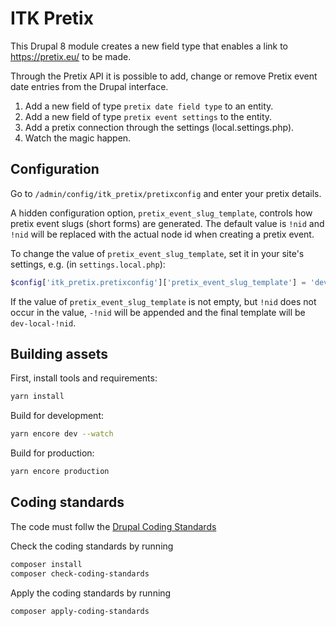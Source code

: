 # ITK Pretix

This Drupal 8 module creates a new field type that enables a link to
https://pretix.eu/ to be made.

Through the Pretix API it is possible to add, change or remove Pretix
event date entries from the Drupal interface.

1. Add a new field of type `pretix date field type` to an entity.
2. Add a new field of type `pretix event settings` to the entity.
3. Add a pretix connection through the settings (local.settings.php).
4. Watch the magic happen.

## Configuration

Go to `/admin/config/itk_pretix/pretixconfig` and enter your pretix details.

A hidden configuration option, `pretix_event_slug_template`, controls how pretix
event slugs (short forms) are generated. The default value is `!nid` and `!nid`
will be replaced with the actual node id when creating a pretix event.

To change the value of `pretix_event_slug_template`, set it in your site's
settings, e.g. (in `settings.local.php`):

```php
$config['itk_pretix.pretixconfig']['pretix_event_slug_template'] = 'dev-local';
```

If the value of `pretix_event_slug_template` is not empty, but `!nid` does not
occur in the value, `-!nid` will be appended and the final template will be
`dev-local-!nid`.

## Building assets

First, install tools and requirements:

```sh
yarn install
```

Build for development:

```sh
yarn encore dev --watch
```

Build for production:

```sh
yarn encore production
```

## Coding standards

The code must follw the [Drupal Coding Standards](https://www.drupal.org/docs/develop/standards)

Check the coding standards by running

```sh
composer install
composer check-coding-standards
```

Apply the coding standards by running

```sh
composer apply-coding-standards
```
